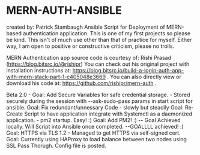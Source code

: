 # MERN-AUTH-ANSIBLE
created by: Patrick Stambaugh
Ansible Script for Deployment of MERN-based authentication application.
This is one of my first projects so please be kind.
This isn't of much use other than that of practice for myself. 
Either way, I am open to positive or constructive criticism, please no trolls.

MERN Authentication app source code is courtesy of: Rishi Prasad (https://blog.bitsrc.io/@rishipr)
You can check out his original project with installation instructions at: https://blog.bitsrc.io/build-a-login-auth-app-with-mern-stack-part-1-c405048e3669 .
You can also directly view or download his code at: https://github.com/rishipr/mern-auth . 


Beta 2.0 - Goal: Add Secure Variables for safe credential storage. - Stored securely during the session with --ask-sudo-pass params in start script for ansible.
           Goal: Fix redundant/unnessary Code - slowly but steadily
           Goal: Re-Create Script to have application integrate with Systemctl as a daemonized application. - pm2 startup.  Easy! :)
           Goal: Add PM2! :) -- Goal Achieved locally.  Will Script into Ansible once completed. --GOALLLL achieved! :)
           Goal: HTTPS via TLS 1.2 - Managed to get HTTPS via self-signed cert.  
           Goal: Currently using HAProxy to load balance between two nodes using SSL Pass Thorugh.  Config file is posted.
